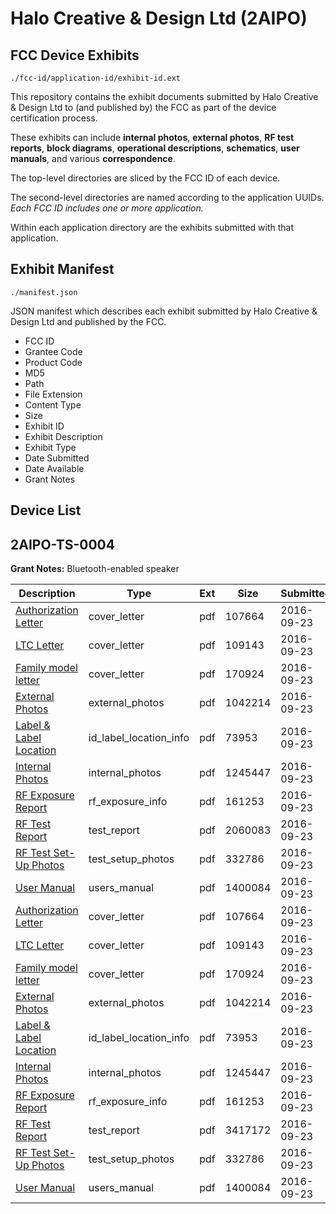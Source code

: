 # Halo Creative & Design Ltd (2AIPO)
## FCC Device Exhibits

```
./fcc-id/application-id/exhibit-id.ext
```

This repository contains the exhibit documents submitted by Halo Creative & Design Ltd to (and published by) the FCC as part of the device certification process.

These exhibits can include **internal photos**, **external photos**, **RF test reports**, **block diagrams**, **operational descriptions**, **schematics**, **user manuals**, and various **correspondence**.

The top-level directories are sliced by the FCC ID of each device.

The second-level directories are named according to the application UUIDs. *Each FCC ID includes one or more application.*

Within each application directory are the exhibits submitted with that application. 

## Exhibit Manifest

```
./manifest.json
```

JSON manifest which describes each exhibit submitted by Halo Creative & Design Ltd and published by the FCC.

- FCC ID
- Grantee Code
- Product Code
- MD5
- Path
- File Extension
- Content Type
- Size
- Exhibit ID
- Exhibit Description
- Exhibit Type
- Date Submitted
- Date Available
- Grant Notes

## Device List
## 2AIPO-TS-0004
**Grant Notes:** Bluetooth-enabled speaker

| Description | Type | Ext | Size | Submitted | Available |
| ----------- | ---- | --- | ---- | --------- | --------- |
| [Authorization Letter](2AIPO-TS-0004/f30e84e99c2a22d59d6ef4aef13801b8/3144697.pdf) | cover_letter | pdf | 107664 | 2016-09-23 | 2016-09-23 |
| [LTC Letter](2AIPO-TS-0004/f30e84e99c2a22d59d6ef4aef13801b8/3144698.pdf) | cover_letter | pdf | 109143 | 2016-09-23 | 2016-09-23 |
| [Family model letter](2AIPO-TS-0004/f30e84e99c2a22d59d6ef4aef13801b8/3144699.pdf) | cover_letter | pdf | 170924 | 2016-09-23 | 2016-09-23 |
| [External Photos](2AIPO-TS-0004/f30e84e99c2a22d59d6ef4aef13801b8/3144700.pdf) | external_photos | pdf | 1042214 | 2016-09-23 | 2016-09-23 |
| [Label & Label Location](2AIPO-TS-0004/f30e84e99c2a22d59d6ef4aef13801b8/3144701.pdf) | id_label_location_info | pdf | 73953 | 2016-09-23 | 2016-09-23 |
| [Internal Photos](2AIPO-TS-0004/f30e84e99c2a22d59d6ef4aef13801b8/3144702.pdf) | internal_photos | pdf | 1245447 | 2016-09-23 | 2016-09-23 |
| [RF Exposure Report](2AIPO-TS-0004/f30e84e99c2a22d59d6ef4aef13801b8/3144704.pdf) | rf_exposure_info | pdf | 161253 | 2016-09-23 | 2016-09-23 |
| [RF Test Report](2AIPO-TS-0004/f30e84e99c2a22d59d6ef4aef13801b8/3144719.pdf) | test_report | pdf | 2060083 | 2016-09-23 | 2016-09-23 |
| [RF Test Set-Up Photos](2AIPO-TS-0004/f30e84e99c2a22d59d6ef4aef13801b8/3144707.pdf) | test_setup_photos | pdf | 332786 | 2016-09-23 | 2016-09-23 |
| [User Manual](2AIPO-TS-0004/f30e84e99c2a22d59d6ef4aef13801b8/3144708.pdf) | users_manual | pdf | 1400084 | 2016-09-23 | 2016-09-23 |
| [Authorization Letter](2AIPO-TS-0004/6ff27d4792330b36da687d8b09f8e96c/3144697.pdf) | cover_letter | pdf | 107664 | 2016-09-23 | 2016-09-23 |
| [LTC Letter](2AIPO-TS-0004/6ff27d4792330b36da687d8b09f8e96c/3144698.pdf) | cover_letter | pdf | 109143 | 2016-09-23 | 2016-09-23 |
| [Family model letter](2AIPO-TS-0004/6ff27d4792330b36da687d8b09f8e96c/3144699.pdf) | cover_letter | pdf | 170924 | 2016-09-23 | 2016-09-23 |
| [External Photos](2AIPO-TS-0004/6ff27d4792330b36da687d8b09f8e96c/3144700.pdf) | external_photos | pdf | 1042214 | 2016-09-23 | 2016-09-23 |
| [Label & Label Location](2AIPO-TS-0004/6ff27d4792330b36da687d8b09f8e96c/3144701.pdf) | id_label_location_info | pdf | 73953 | 2016-09-23 | 2016-09-23 |
| [Internal Photos](2AIPO-TS-0004/6ff27d4792330b36da687d8b09f8e96c/3144702.pdf) | internal_photos | pdf | 1245447 | 2016-09-23 | 2016-09-23 |
| [RF Exposure Report](2AIPO-TS-0004/6ff27d4792330b36da687d8b09f8e96c/3144704.pdf) | rf_exposure_info | pdf | 161253 | 2016-09-23 | 2016-09-23 |
| [RF Test Report](2AIPO-TS-0004/6ff27d4792330b36da687d8b09f8e96c/3144706.pdf) | test_report | pdf | 3417172 | 2016-09-23 | 2016-09-23 |
| [RF Test Set-Up Photos](2AIPO-TS-0004/6ff27d4792330b36da687d8b09f8e96c/3144707.pdf) | test_setup_photos | pdf | 332786 | 2016-09-23 | 2016-09-23 |
| [User Manual](2AIPO-TS-0004/6ff27d4792330b36da687d8b09f8e96c/3144708.pdf) | users_manual | pdf | 1400084 | 2016-09-23 | 2016-09-23 |
